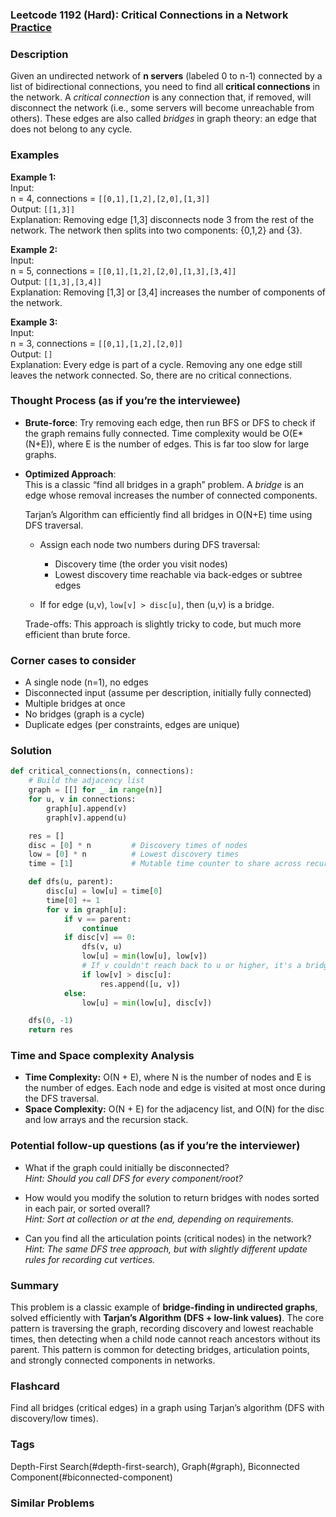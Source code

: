 ### Leetcode 1192 (Hard): Critical Connections in a Network [Practice](https://leetcode.com/problems/critical-connections-in-a-network)

### Description  
Given an undirected network of **n servers** (labeled 0 to n-1) connected by a list of bidirectional connections, you need to find all **critical connections** in the network. A *critical connection* is any connection that, if removed, will disconnect the network (i.e., some servers will become unreachable from others). These edges are also called *bridges* in graph theory: an edge that does not belong to any cycle.

### Examples  

**Example 1:**  
Input:  
n = 4, connections = `[[0,1],[1,2],[2,0],[1,3]]`  
Output: `[[1,3]]`  
Explanation: Removing edge [1,3] disconnects node 3 from the rest of the network. The network then splits into two components: {0,1,2} and {3}.

**Example 2:**  
Input:  
n = 5, connections = `[[0,1],[1,2],[2,0],[1,3],[3,4]]`  
Output: `[[1,3],[3,4]]`  
Explanation: Removing [1,3] or [3,4] increases the number of components of the network.

**Example 3:**  
Input:  
n = 3, connections = `[[0,1],[1,2],[2,0]]`  
Output: `[]`  
Explanation: Every edge is part of a cycle. Removing any one edge still leaves the network connected. So, there are no critical connections.


### Thought Process (as if you’re the interviewee)  
- **Brute-force**: Try removing each edge, then run BFS or DFS to check if the graph remains fully connected. Time complexity would be O(E\*(N+E)), where E is the number of edges. This is far too slow for large graphs.

- **Optimized Approach**:  
  This is a classic “find all bridges in a graph” problem. A *bridge* is an edge whose removal increases the number of connected components.

  Tarjan’s Algorithm can efficiently find all bridges in O(N+E) time using DFS traversal.

  - Assign each node two numbers during DFS traversal:
    - Discovery time (the order you visit nodes)
    - Lowest discovery time reachable via back-edges or subtree edges
    
  - If for edge (u,v), `low[v] > disc[u]`, then (u,v) is a bridge.

  Trade-offs: This approach is slightly tricky to code, but much more efficient than brute force.


### Corner cases to consider  
- A single node (n=1), no edges
- Disconnected input (assume per description, initially fully connected)
- Multiple bridges at once
- No bridges (graph is a cycle)
- Duplicate edges (per constraints, edges are unique)


### Solution

```python
def critical_connections(n, connections):
    # Build the adjacency list
    graph = [[] for _ in range(n)]
    for u, v in connections:
        graph[u].append(v)
        graph[v].append(u)

    res = []
    disc = [0] * n         # Discovery times of nodes
    low = [0] * n          # Lowest discovery times
    time = [1]             # Mutable time counter to share across recursion

    def dfs(u, parent):
        disc[u] = low[u] = time[0]
        time[0] += 1
        for v in graph[u]:
            if v == parent:
                continue
            if disc[v] == 0:
                dfs(v, u)
                low[u] = min(low[u], low[v])
                # If v couldn't reach back to u or higher, it's a bridge.
                if low[v] > disc[u]:
                    res.append([u, v])
            else:
                low[u] = min(low[u], disc[v])

    dfs(0, -1)
    return res
```

### Time and Space complexity Analysis  

- **Time Complexity:** O(N + E), where N is the number of nodes and E is the number of edges. Each node and edge is visited at most once during the DFS traversal.
- **Space Complexity:** O(N + E) for the adjacency list, and O(N) for the disc and low arrays and the recursion stack.

### Potential follow-up questions (as if you’re the interviewer)  

- What if the graph could initially be disconnected?  
  *Hint: Should you call DFS for every component/root?*

- How would you modify the solution to return bridges with nodes sorted in each pair, or sorted overall?  
  *Hint: Sort at collection or at the end, depending on requirements.*

- Can you find all the articulation points (critical nodes) in the network?  
  *Hint: The same DFS tree approach, but with slightly different update rules for recording cut vertices.*


### Summary
This problem is a classic example of **bridge-finding in undirected graphs**, solved efficiently with **Tarjan’s Algorithm (DFS + low-link values)**. The core pattern is traversing the graph, recording discovery and lowest reachable times, then detecting when a child node cannot reach ancestors without its parent. This pattern is common for detecting bridges, articulation points, and strongly connected components in networks.


### Flashcard
Find all bridges (critical edges) in a graph using Tarjan’s algorithm (DFS with discovery/low times).

### Tags
Depth-First Search(#depth-first-search), Graph(#graph), Biconnected Component(#biconnected-component)

### Similar Problems
